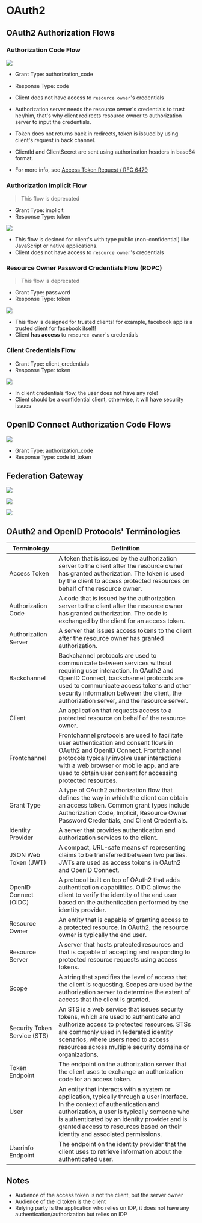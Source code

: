 # OAuth2

## OAuth2 Authorization Flows

### Authorization Code Flow

![](assets/authorization-code-flow.png)

- Grant Type: authorization_code
- Response Type: code

- Client does not have access to `resource owner`'s credentials
- Authorization server needs the resource owner's credentials to trust her/him, that's why client redirects resource owner to authorization server to input the credentials.
- Token does not returns back in redirects, token is issued by using client's request in back channel.
- ClientId and ClientSecret are sent using authorization headers in base64 format.
- For more info, see [Access Token Request / RFC 6479](https://datatracker.ietf.org/doc/html/rfc6749#section-4.1.3)

### Authorization Implicit Flow

> This flow is deprecated

- Grant Type: implicit
- Response Type: token

![](./assets/authorization-implicit-flow.png)

- This flow is desined for client's with type public (non-confidential) like JavaScript or native applications.
- Client does not have access to `resource owner`'s credentials

### Resource Owner Password Credentials Flow (ROPC)

> This flow is deprecated

- Grant Type: password
- Response Type: token

![](./assets/resource-owner-password-credentials-flow.png)

- This flow is designed for trusted clients! for example, facebook app is a trusted client for facebook itself! 
- Client **has access** to `resource owner`'s credentials

### Client Credentials Flow

- Grant Type: client_credentials
- Response Type: token

![](./assets/client-credentials-flow.png)

- In client credentials flow, the user does not have any role!
- Client should be a confidential client, otherwise, it will have security issues

## OpenID Connect Authorization Code Flows

![](assets/oidc-authorization-code-flow.png)

- Grant Type: authorization_code
- Response Type: code id_token

### 

## Federation Gateway

![](./assets/federation-gateway.png)

![](./assets/federation-gateway-with-internal-idp-block-diagram.png)

![](./assets/federation-gateway-with-internal-idp-sequence-diagram.png)

## OAuth2 and OpenID Protocols' Terminologies 

| Terminology | Definition |
| --- | --- |
| Access Token | A token that is issued by the authorization server to the client after the resource owner has granted authorization. The token is used by the client to access protected resources on behalf of the resource owner. |
| Authorization Code | A code that is issued by the authorization server to the client after the resource owner has granted authorization. The code is exchanged by the client for an access token. |
| Authorization Server | A server that issues access tokens to the client after the resource owner has granted authorization. |
| Backchannel | Backchannel protocols are used to communicate between services without requiring user interaction. In OAuth2 and OpenID Connect, backchannel protocols are used to communicate access tokens and other security information between the client, the authorization server, and the resource server. |
| Client | An application that requests access to a protected resource on behalf of the resource owner. |
| Frontchannel | Frontchannel protocols are used to facilitate user authentication and consent flows in OAuth2 and OpenID Connect. Frontchannel protocols typically involve user interactions with a web browser or mobile app, and are used to obtain user consent for accessing protected resources. |
| Grant Type | A type of OAuth2 authorization flow that defines the way in which the client can obtain an access token. Common grant types include Authorization Code, Implicit, Resource Owner Password Credentials, and Client Credentials. |
| Identity Provider | A server that provides authentication and authorization services to the client. |
| JSON Web Token (JWT) | A compact, URL-safe means of representing claims to be transferred between two parties. JWTs are used as access tokens in OAuth2 and OpenID Connect. |
| OpenID Connect (OIDC) | A protocol built on top of OAuth2 that adds authentication capabilities. OIDC allows the client to verify the identity of the end user based on the authentication performed by the identity provider. |
| Resource Owner | An entity that is capable of granting access to a protected resource. In OAuth2, the resource owner is typically the end user. |
| Resource Server | A server that hosts protected resources and that is capable of accepting and responding to protected resource requests using access tokens. |
| Scope | A string that specifies the level of access that the client is requesting. Scopes are used by the authorization server to determine the extent of access that the client is granted. |
| Security Token Service (STS) | An STS is a web service that issues security tokens, which are used to authenticate and authorize access to protected resources. STSs are commonly used in federated identity scenarios, where users need to access resources across multiple security domains or organizations. |
| Token Endpoint | The endpoint on the authorization server that the client uses to exchange an authorization code for an access token. |
| User | An entity that interacts with a system or application, typically through a user interface. In the context of authentication and authorization, a user is typically someone who is authenticated by an identity provider and is granted access to resources based on their identity and associated permissions. |
| Userinfo Endpoint | The endpoint on the identity provider that the client uses to retrieve information about the authenticated user. |


## Notes
- Audience of the access token is not the client, but the server owner
- Audience of the id token is the client
- Relying party is the application who relies on IDP, it does not have any authentication/authorization but relies on IDP